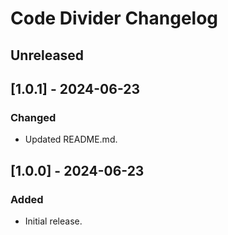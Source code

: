 <!-- Keep a Changelog guide -> https://keepachangelog.com -->

# Code Divider Changelog

## Unreleased

## [1.0.1] - 2024-06-23

### Changed

- Updated README.md.

## [1.0.0] - 2024-06-23

### Added

- Initial release.